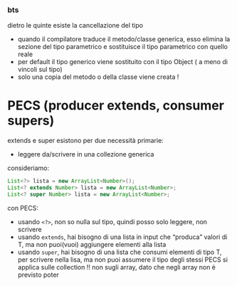 ### bts
dietro le quinte esiste la cancellazione del tipo
- quando il compilatore traduce il metodo/classe generica, esso elimina la sezione del tipo parametrico e sostituisce il tipo parametrico con quello reale
- per default il tipo generico viene sostituito con il tipo Object ( a meno di vincoli sul tipo)
- solo una copia del metodo o della classe viene creata !
# PECS (producer extends, consumer supers)
extends e super esistono per due necessità primarie:
- leggere da/scrivere in una collezione generica

consideriamo: 
```java
List<?> lista = new ArrayList<Number>();
List<? extends Number> lista = new ArrayList<Number>;
List<? super Number> lista = new ArrayList<Number>;
```
con PECS:
- usando `<?>`, non so nulla sul tipo, quindi posso solo leggere, non scrivere
- usando `extends`, hai bisogno di una lista in input che “produca” valori di T, ma non puoi(vuoi) aggiungere elementi alla lista
- usando `super`, hai bisogno di una lista che consumi elementi di tipo T, per scrivere nella lisa, ma non puoi assumere il tipo degli stessi
 PECS si applica sulle collection !! non sugli array, dato che negli array non è previsto poter